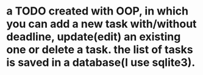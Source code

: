 # a TODO created with OOP, in which you can add a new task with/without deadline, update(edit) an existing one or delete a task. the list of tasks is saved in a database(I use sqlite3).
